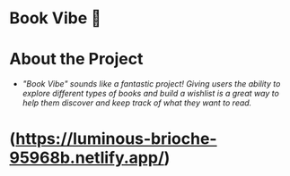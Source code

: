 # Book Vibe 📕

# About the Project
- *"Book Vibe" sounds like a fantastic project! Giving users the ability to explore different types of books and build a wishlist is a great way to help them discover and keep track of what they want to read.*

# (https://luminous-brioche-95968b.netlify.app/)


